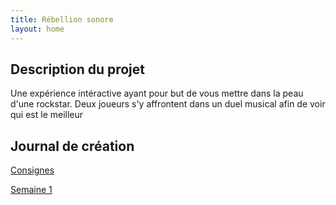 ```yaml
---
title: Rébellion sonore
layout: home
---
```


## Description du projet

Une expérience intéractive ayant pour but de vous mettre dans la peau d'une rockstar. Deux joueurs s'y affrontent dans un duel musical afin de voir qui est le meilleur

## Journal de création

[Consignes](journaux/consignes.md)

[Semaine 1](journaux/semaine1.md)
